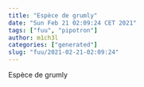 ```yaml
---
title: "Espèce de grumly"
date: "Sun Feb 21 02:09:24 CET 2021"
tags: ["fuu", "pipotron"]
author: m1ch3l
categories: ["generated"]
slug: "fuu/2021-02-21-02:09:24"
---
```


Espèce de grumly

